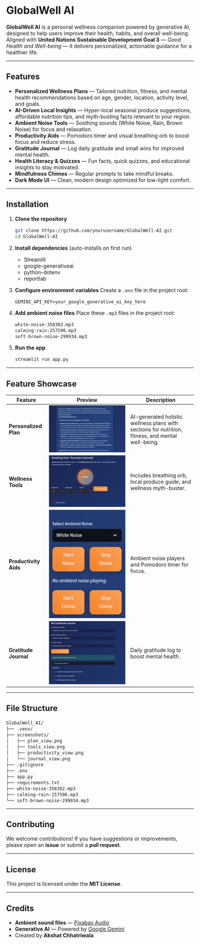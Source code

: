 # GlobalWell AI

**GlobalWell AI** is a personal wellness companion powered by generative AI, designed to help users improve their health, habits, and overall well-being.
Aligned with **United Nations Sustainable Development Goal 3** — *Good Health and Well-being* — it delivers personalized, actionable guidance for a healthier life.

---

## Features

* **Personalized Wellness Plans** — Tailored nutrition, fitness, and mental health recommendations based on age, gender, location, activity level, and goals.
* **AI-Driven Local Insights** — Hyper-local seasonal produce suggestions, affordable nutrition tips, and myth-busting facts relevant to your region.
* **Ambient Noise Tools** — Soothing sounds (White Noise, Rain, Brown Noise) for focus and relaxation.
* **Productivity Aids** — Pomodoro timer and visual breathing orb to boost focus and reduce stress.
* **Gratitude Journal** — Log daily gratitude and small wins for improved mental health.
* **Health Literacy & Quizzes** — Fun facts, quick quizzes, and educational insights to stay motivated.
* **Mindfulness Chimes** — Regular prompts to take mindful breaks.
* **Dark Mode UI** — Clean, modern design optimized for low-light comfort.

---

## Installation

1. **Clone the repository**

   ```bash
   git clone https://github.com/yourusername/GlobalWell-AI.git
   cd GlobalWell-AI
   ```

2. **Install dependencies** (auto-installs on first run)

   * Streamlit
   * google-generativeai
   * python-dotenv
   * reportlab

3. **Configure environment variables**
   Create a `.env` file in the project root:

   ```env
   GEMINI_API_KEY=your_google_generative_ai_key_here
   ```

4. **Add ambient noise files**
   Place these `.mp3` files in the project root:

   ```
   white-noise-358382.mp3
   calming-rain-257596.mp3
   soft-brown-noise-299934.mp3
   ```

5. **Run the app**

   ```bash
   streamlit run app.py
   ```

---

## Feature Showcase

| Feature               | Preview                                                 | Description                                                                                       |
| --------------------- | ------------------------------------------------------- | ------------------------------------------------------------------------------------------------- |
| **Personalized Plan** | ![Plan View](screenshots/plan_view.png.png)                 | AI-generated holistic wellness plans with sections for nutrition, fitness, and mental well-being. |
| **Wellness Tools**    | ![Tools View](screenshots/tools_view.png.png)               | Includes breathing orb, local produce guide, and wellness myth-buster.                            |
| **Productivity Aids** | ![Productivity View](screenshots/productivity_view.png.png) | Ambient noise players and Pomodoro timer for focus.                                               |
| **Gratitude Journal** | ![Journal View](screenshots/journal_view.png.png)           | Daily gratitude log to boost mental health.                                                       |

---

## File Structure

```
GlobalWell_AI/
├── .venv/
├── screenshots/
│   ├── plan_view.png
│   ├── tools_view.png
│   ├── productivity_view.png
│   └── journal_view.png
├── .gitignore
├── .env
├── app.py
├── requirements.txt
├── white-noise-358382.mp3
├── calming-rain-257596.mp3
└── soft-brown-noise-299934.mp3
```

---

## Contributing

We welcome contributions!
If you have suggestions or improvements, please open an **issue** or submit a **pull request**.

---

## License

This project is licensed under the **MIT License**.

---

## Credits

* **Ambient sound files** — [Pixabay Audio](https://pixabay.com/)
* **Generative AI** — Powered by [Google Gemini](https://ai.google/)
* Created by **Akshat Chhatriwala**
